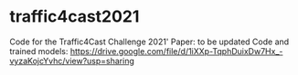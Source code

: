 # traffic4cast2021
Code for the Traffic4Cast Challenge 2021'
Paper: to be updated
Code and trained models: https://drive.google.com/file/d/1iXXp-TqphDuixDw7Hx_-vyzaKojcYvhc/view?usp=sharing
